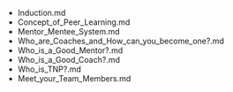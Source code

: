 - Induction.md
- Concept_of_Peer_Learning.md
- Mentor_Mentee_System.md
- Who_are_Coaches_and_How_can_you_become_one?.md
- Who_is_a_Good_Mentor?.md
- Who_is_a_Good_Coach?.md
- Who_is_TNP?.md
- Meet_your_Team_Members.md
